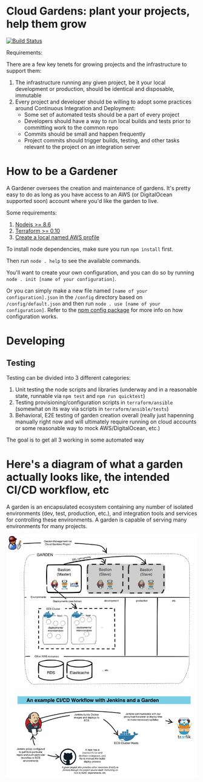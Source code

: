 # Cloud Gardens: plant your projects, help them grow

[![Build Status](https://circleci.com/gh/rockholla/cloud-gardens/tree/master.svg?style=shield&circle-token=e3e9f04ca5214129ee0b8b113b6f0073640a7b09)](https://circleci.com/gh/rockholla/cloud-gardens/)

Requirements:

There are a few key tenets for growing projects and the infrastructure to support them:

1. The infrastructure running any given project, be it your local development or production, should be identical and disposable, immutable
2. Every project and developer should be willing to adopt some practices around Continuous Integration and Deployment:
    * Some set of automated tests should be a part of every project
    * Developers should have a way to run local builds and tests prior to committing work to the common repo
    * Commits should be small and happen frequently
    * Project commits should trigger builds, testing, and other tasks relevant to the project on an integration server

# How to be a Gardener

A Gardener oversees the creation and maintenance of gardens.  It's pretty easy to do as long as you have access to an AWS (or DigitalOcean supported soon) account where you'd like the garden to live.

Some requirements:

1. [Nodejs >= 8.6](https://nodejs.org)
2. [Terraform >= 0.10](https://www.terraform.io/intro/getting-started/install.html)
3. [Create a local named AWS profile](http://docs.aws.amazon.com/cli/latest/userguide/cli-chap-getting-started.html#cli-multiple-profiles)

To install node dependencies, make sure you run `npm install` first.

Then run `node . help` to see the available commands.

You'll want to create your own configuration, and you can do so by running `node . init [name of your configuration]`.

Or you can simply make a new file named `[name of your configuration].json` in the `/config` directory based on `/config/default.json` and then run `node . use [name of your configuration]`.  Refer to the [npm config package](https://www.npmjs.com/package/config) for more info on how configuration works.

# Developing

## Testing

Testing can be divided into 3 different categories:

1. Unit testing the node scripts and libraries (underway and in a reasonable state, runnable via `npm test` and `npm run quicktest`)
2. Testing provisioning/configuration scripts in `terraform/ansible` (somewhat on its way via scripts in `terraform/ansible/tests`)
3. Behavioral, E2E testing of garden creation overall (really just hapenning manually right now and will ultimately require running on cloud accounts or some reasonable way to mock AWS/DigitalOcean, etc.)

The goal is to get all 3 working in some automated way

# Here's a diagram of what a garden actually looks like, the intended CI/CD workflow, etc

A garden is an encapsulated ecosystem containing any number of isolated environments (dev, test, production, etc.), and integration tools and services for controlling these environments.  A garden is capable of serving many environments for many projects.

![Garden Diagram](docs/cloud-gardens.png)
